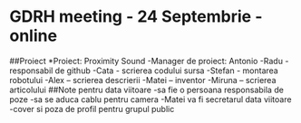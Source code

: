 # GDRH meeting - 24 Septembrie - online

##Proiect
*Proiect: Proximity Sound
    -Manager de proiect: Antonio
    -Radu - responsabil de github
    -Cata - scrierea codului sursa
    -Stefan - montarea robotului
    -Alex – scrierea descrierii
    -Matei – inventor
    -Miruna – scrierea articolului
##Note pentru data viitoare
    -sa fie o persoana responsabila de poze
    -sa se aduca cablu pentru camera
    -Matei va fi secretarul data viitoare
    -cover si poza de profil pentru grupul public
